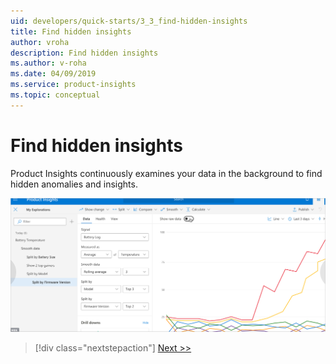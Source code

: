 ```yaml
---
uid: developers/quick-starts/3_3_find-hidden-insights
title: Find hidden insights
author: vroha
description: Find hidden insights
ms.author: v-roha
ms.date: 04/09/2019
ms.service: product-insights
ms.topic: conceptual
---
```

# Find hidden insights

Product Insights continuously examines your data in the background to find hidden anomalies and insights.

![Insight](../tutorials/topn.png)

> [!div class="nextstepaction"]
> [Next >>]()
